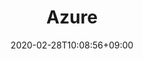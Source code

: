 ---
title: "Azure"
date: 2020-02-28T10:08:56+09:00
description: "Cabeça nas nuvens"
draft: false
collapsible: true
weight: 1
---